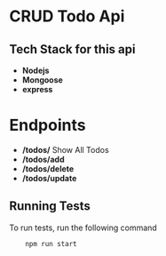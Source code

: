 # CRUD Todo Api

## Tech Stack for this api

- **Nodejs**
- **Mongoose**
- **express**

# Endpoints
- **/todos/** Show All Todos
- **/todos/add**
- **/todos/delete**
- **/todos/update**


## Running Tests

To run tests, run the following command

```
    npm run start
```

  